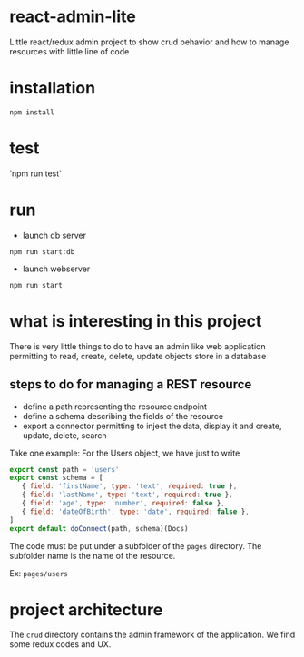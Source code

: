 # react-admin-lite
Little react/redux admin project to show crud behavior and how to manage resources with little line of code

# installation

`npm install`

# test

̀ npm run test`


# run

* launch db server

`npm run start:db`

* launch webserver

`npm run start`

# what is interesting in this project

There is very little things to do to have an admin like web application permitting to read, create, delete, update
objects store in a database 

## steps to do for managing a REST resource

* define a path representing the resource endpoint
* define a schema describing the fields of the resource
* export a connector permitting to inject the data, display it and create, update, delete, search

Take one example:
For the Users object, we have just to write

```jsx
export const path = 'users'
export const schema = [
   { field: 'firstName', type: 'text', required: true },
   { field: 'lastName', type: 'text', required: true },
   { field: 'age', type: 'number', required: false },
   { field: 'dateOfBirth', type: 'date', required: false },
]
export default doConnect(path, schema)(Docs)
```
The code must be put under a subfolder of the `pages` directory. The subfolder name is the name of the resource.

Ex: `pages/users`


# project architecture

The `crud` directory contains the admin framework of the application. We find some redux codes and UX.



